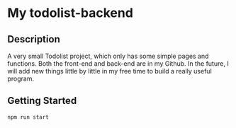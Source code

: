 # My todolist-backend

## Description
A very small Todolist project, which only has some simple pages and functions. Both the front-end and back-end are in my Github. In the future, I will add new things little by little in my free time to build a really useful program.

## Getting Started
```bash
npm run start
```